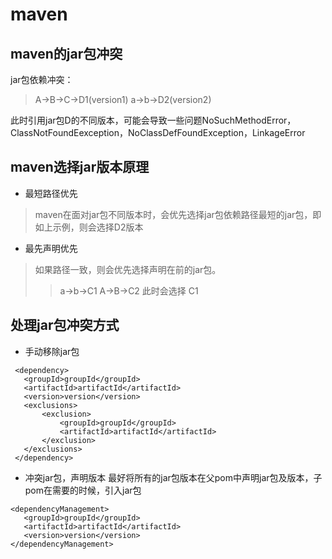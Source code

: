 # maven
 
## maven的jar包冲突
jar包依赖冲突：
> A->B->C->D1(version1)
> a->b->D2(version2)

此时引用jar包D的不同版本，可能会导致一些问题NoSuchMethodError，ClassNotFoundEexception，NoClassDefFoundException，LinkageError

## maven选择jar版本原理

* 最短路径优先
> maven在面对jar包不同版本时，会优先选择jar包依赖路径最短的jar包，即如上示例，则会选择D2版本
* 最先声明优先
> 如果路径一致，则会优先选择声明在前的jar包。
>> a->b->C1
>> A->B->C2
>> 此时会选择 C1

## 处理jar包冲突方式

* 手动移除jar包
```
 <dependency>
   <groupId>groupId</groupId>
   <artifactId>artifactId</artifactId>
   <version>version</version>
   <exclusions>
       <exclusion>
           <groupId>groupId</groupId>
           <artifactId>artifactId</artifactId>        
       </exclusion>
   </exclusions>
 </dependency>
```
* 冲突jar包，声明版本
最好将所有的jar包版本在父pom中声明jar包及版本，子pom在需要的时候，引入jar包
```
<dependencyManagement>
   <groupId>groupId</groupId>
   <artifactId>artifactId</artifactId>
   <version>version</version>
</dependencyManagement>
```